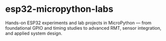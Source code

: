 # esp32-micropython-labs
Hands-on ESP32 experiments and lab projects in MicroPython — from foundational GPIO and timing studies to advanced RMT, sensor integration, and applied system design.
